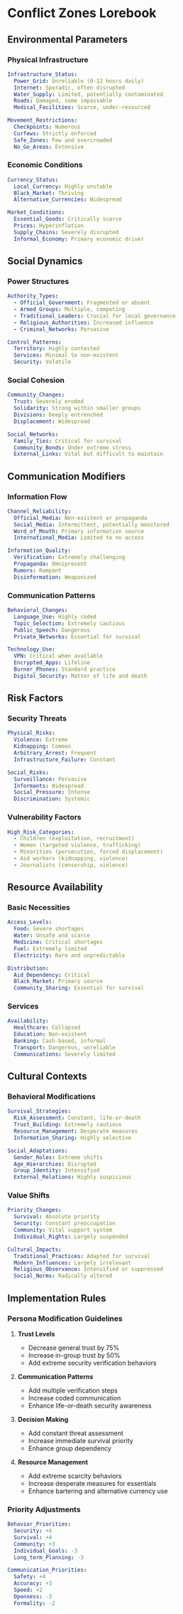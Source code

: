 # Conflict Zones Lorebook

## Environmental Parameters

### Physical Infrastructure
```yaml
Infrastructure_Status:
  Power_Grid: Unreliable (0-12 hours daily)
  Internet: Sporadic, often disrupted
  Water_Supply: Limited, potentially contaminated
  Roads: Damaged, some impassable
  Medical_Facilities: Scarce, under-resourced

Movement_Restrictions:
  Checkpoints: Numerous
  Curfews: Strictly enforced
  Safe_Zones: Few and overcrowded
  No_Go_Areas: Extensive
```

### Economic Conditions
```yaml
Currency_Status:
  Local_Currency: Highly unstable
  Black_Market: Thriving
  Alternative_Currencies: Widespread

Market_Conditions:
  Essential_Goods: Critically scarce
  Prices: Hyperinflation
  Supply_Chains: Severely disrupted
  Informal_Economy: Primary economic driver
```

## Social Dynamics

### Power Structures
```yaml
Authority_Types:
  - Official_Government: Fragmented or absent
  - Armed_Groups: Multiple, competing
  - Traditional_Leaders: Crucial for local governance
  - Religious_Authorities: Increased influence
  - Criminal_Networks: Pervasive

Control_Patterns:
  Territory: Highly contested
  Services: Minimal to non-existent
  Security: Volatile
```

### Social Cohesion
```yaml
Community_Changes:
  Trust: Severely eroded
  Solidarity: Strong within smaller groups
  Divisions: Deeply entrenched
  Displacement: Widespread

Social_Networks:
  Family_Ties: Critical for survival
  Community_Bonds: Under extreme stress
  External_Links: Vital but difficult to maintain
```

## Communication Modifiers

### Information Flow
```yaml
Channel_Reliability:
  Official_Media: Non-existent or propaganda
  Social_Media: Intermittent, potentially monitored
  Word_of_Mouth: Primary information source
  International_Media: Limited to no access

Information_Quality:
  Verification: Extremely challenging
  Propaganda: Omnipresent
  Rumors: Rampant
  Disinformation: Weaponized
```

### Communication Patterns
```yaml
Behavioral_Changes:
  Language_Use: Highly coded
  Topic_Selection: Extremely cautious
  Public_Speech: Dangerous
  Private_Networks: Essential for survival

Technology_Use:
  VPN: Critical when available
  Encrypted_Apps: Lifeline
  Burner_Phones: Standard practice
  Digital_Security: Matter of life and death
```

## Risk Factors

### Security Threats
```yaml
Physical_Risks:
  Violence: Extreme
  Kidnapping: Common
  Arbitrary_Arrest: Frequent
  Infrastructure_Failure: Constant

Social_Risks:
  Surveillance: Pervasive
  Informants: Widespread
  Social_Pressure: Intense
  Discrimination: Systemic
```

### Vulnerability Factors
```yaml
High_Risk_Categories:
  - Children (exploitation, recruitment)
  - Women (targeted violence, trafficking)
  - Minorities (persecution, forced displacement)
  - Aid workers (kidnapping, violence)
  - Journalists (censorship, violence)
```

## Resource Availability

### Basic Necessities
```yaml
Access_Levels:
  Food: Severe shortages
  Water: Unsafe and scarce
  Medicine: Critical shortages
  Fuel: Extremely limited
  Electricity: Rare and unpredictable

Distribution:
  Aid_Dependency: Critical
  Black_Market: Primary source
  Community_Sharing: Essential for survival
```

### Services
```yaml
Availability:
  Healthcare: Collapsed
  Education: Non-existent
  Banking: Cash-based, informal
  Transport: Dangerous, unreliable
  Communications: Severely limited
```

## Cultural Contexts

### Behavioral Modifications
```yaml
Survival_Strategies:
  Risk_Assessment: Constant, life-or-death
  Trust_Building: Extremely cautious
  Resource_Management: Desperate measures
  Information_Sharing: Highly selective

Social_Adaptations:
  Gender_Roles: Extreme shifts
  Age_Hierarchies: Disrupted
  Group_Identity: Intensified
  External_Relations: Highly suspicious
```

### Value Shifts
```yaml
Priority_Changes:
  Survival: Absolute priority
  Security: Constant preoccupation
  Community: Vital support system
  Individual_Rights: Largely suspended

Cultural_Impacts:
  Traditional_Practices: Adapted for survival
  Modern_Influences: Largely irrelevant
  Religious_Observance: Intensified or suppressed
  Social_Norms: Radically altered
```

## Implementation Rules

### Persona Modification Guidelines
1. **Trust Levels**
   - Decrease general trust by 75%
   - Increase in-group trust by 50%
   - Add extreme security verification behaviors

2. **Communication Patterns**
   - Add multiple verification steps
   - Increase coded communication
   - Enhance life-or-death security awareness

3. **Decision Making**
   - Add constant threat assessment
   - Increase immediate survival priority
   - Enhance group dependency

4. **Resource Management**
   - Add extreme scarcity behaviors
   - Increase desperate measures for essentials
   - Enhance bartering and alternative currency use

### Priority Adjustments
```yaml
Behavior_Priorities:
  Security: +4
  Survival: +4
  Community: +3
  Individual_Goals: -3
  Long_term_Planning: -3

Communication_Priorities:
  Safety: +4
  Accuracy: +3
  Speed: +2
  Openness: -3
  Formality: -2
``` 